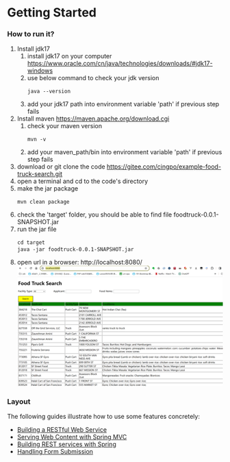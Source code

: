 # Getting Started

### How to run it?
1. Install jdk17
   1. install jdk17 on your computer https://www.oracle.com/cn/java/technologies/downloads/#jdk17-windows
   2. use below command to check your jdk version
       ```
       java --version
       ```
   3. add your jdk17 path into environment variable 'path' if previous step fails
2. Install maven https://maven.apache.org/download.cgi
   1. check your maven version
       ```
       mvn -v
       ```
   2. add your maven_path/bin into environment variable 'path' if previous step fails
3. download or git clone the code https://gitee.com/cingpo/example-food-truck-search.git
4. open a terminal and cd to the code's directory
5. make the jar package
   ```
   mvn clean package
   ```
6. check the 'target' folder, you should be able to find file foodtruck-0.0.1-SNAPSHOT.jar
7. run the jar file
   ```
   cd target
   java -jar foodtruck-0.0.1-SNAPSHOT.jar
   ```
8. open url in a browser: http://localhost:8080/
   ![img.png](img.png)

### Layout
The following guides illustrate how to use some features concretely:

* [Building a RESTful Web Service](https://spring.io/guides/gs/rest-service/)
* [Serving Web Content with Spring MVC](https://spring.io/guides/gs/serving-web-content/)
* [Building REST services with Spring](https://spring.io/guides/tutorials/rest/)
* [Handling Form Submission](https://spring.io/guides/gs/handling-form-submission/)

